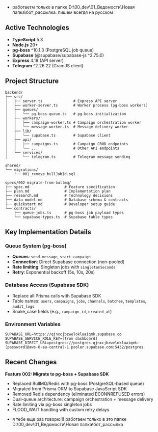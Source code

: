 - работаетм только в папке D:\00_dev\01_Ведомости\Новая папка\бот_рассылка. пишем всегдя на русском

## Active Technologies

- **TypeScript** 5.3
- **Node.js** 20+
- **pg-boss** ^10.1.3 (PostgreSQL job queue)
- **Supabase** (@supabase/supabase-js ^2.75.0)
- **Express** 4.18 (API server)
- **Telegram** ^2.26.22 (GramJS client)

## Project Structure

```
backend/
├── src/
│   ├── server.ts              # Express API server
│   ├── worker-server.ts       # Worker process (pg-boss workers)
│   ├── queues/
│   │   └── pg-boss-queue.ts   # pg-boss initialization
│   ├── workers/
│   │   ├── campaign-worker.ts # Campaign orchestration worker
│   │   └── message-worker.ts  # Message delivery worker
│   ├── lib/
│   │   └── supabase.ts        # Supabase client
│   ├── api/
│   │   ├── campaigns.ts       # Campaign CRUD endpoints
│   │   └── ...                # Other API endpoints
│   └── services/
│       └── telegram.ts        # Telegram message sending

shared/
└── migrations/
    └── 001_remove_bullJobId.sql

specs/002-migrate-from-bullmq/
├── spec.md                # Feature specification
├── plan.md                # Implementation plan
├── research.md            # Technology decisions
├── data-model.md          # Database schema & contracts
├── quickstart.md          # Developer setup guide
└── contracts/
    ├── queue-jobs.ts      # pg-boss job payload types
    └── supabase-types.ts  # Supabase table types
```

## Key Implementation Details

### Queue System (pg-boss)

- **Queues**: `send-message`, `start-campaign`
- **Connection**: Direct Supabase connection (non-pooled)
- **Rate limiting**: Singleton jobs with `singletonSeconds`
- **Retry**: Exponential backoff (5s, 10s, 20s)

### Database Access (Supabase SDK)

- Replace all Prisma calls with Supabase SDK
- Table names: `users`, `campaigns`, `jobs`, `channels`, `batches`, `templates`, `audit_logs`
- Snake_case fields (e.g., `campaign_id`, `created_at`)

### Environment Variables

```env
SUPABASE_URL=https://qjnxcjbzwelokluaiqmk.supabase.co
SUPABASE_SERVICE_ROLE_KEY=[from dashboard]
SUPABASE_DIRECT_URL=postgres://postgres.qjnxcjbzwelokluaiqmk:[password]@aws-0-eu-central-1.pooler.supabase.com:5432/postgres
```

## Recent Changes

**Feature 002: Migrate to pg-boss + Supabase SDK**
- Replaced BullMQ/Redis with pg-boss (PostgreSQL-based queue)
- Migrated from Prisma ORM to Supabase JavaScript SDK
- Removed Redis dependency (eliminated ECONNREFUSED errors)
- Dual-queue architecture: campaign orchestration + message delivery
- Rate limiting via pg-boss singleton jobs
- FLOOD_WAIT handling with custom retry delays

<!-- MANUAL ADDITIONS START -->
<!-- MANUAL ADDITIONS END -->
- я тебе еще раз говорю!!! работаем только в это папке D:\00_dev\01_Ведомости\Новая папка\бот_рассылка